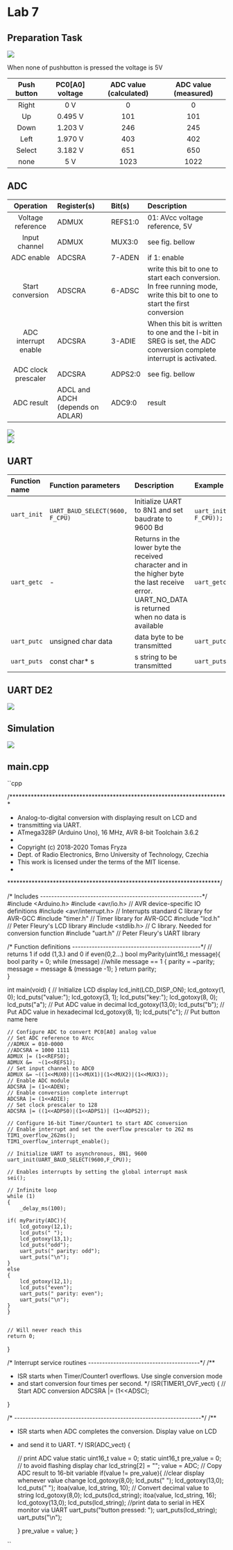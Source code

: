 <h1> Lab 7 </h1>
<h2> Preparation Task</h2>

<img src = "https://github.com/FilipPaul/Digital-Electronics-2/blob/master/labs/lab7/pictures/Equat.PNG">

When none of pushbutton is pressed the voltage is 5V


   | **Push button** | **PC0[A0] voltage** | **ADC value (calculated)** | **ADC value (measured)** |
   | :-: | :-: | :-: | :-: |
   | Right  | 0&nbsp;V | 0   | 0 |
   | Up     | 0.495&nbsp;V | 101 | 101 |
   | Down   | 1.203&nbsp;V | 246 | 245 |
   | Left   | 1.970&nbsp;V | 403 | 402 |
   | Select | 3.182&nbsp;V | 651 | 650 |
   | none   | 5&nbsp;V | 1023 | 1022 |

<h2> ADC</h2>

   | **Operation** | **Register(s)** | **Bit(s)** | **Description** |
   | :-: | :-- | :-- | :-- |
   | Voltage reference | ADMUX | REFS1:0 | 01: AVcc voltage reference, 5V |
   | Input channel | ADMUX | MUX3:0 | see fig. bellow |
   | ADC enable | ADCSRA | 7-ADEN | if 1: enable |
   | Start conversion | ADSCRA | 6-ADSC |  write this bit to one to start each conversion. In free running mode, write this bit to one to start the first conversion |
   | ADC interrupt enable | ADCSRA | 3-ADIE | When this bit is written to one and the I-bit in SREG is set, the ADC conversion complete interrupt is activated. |
   | ADC clock prescaler | ADCSRA | ADPS2:0 | see fig. bellow |
   | ADC result | ADCL and ADCH (depends on ADLAR) | ADC9:0 | result |

  <img src = "https://github.com/FilipPaul/Digital-Electronics-2/blob/master/labs/lab7/pictures/MUX.PNG">
  <br>
  <img src = "https://github.com/FilipPaul/Digital-Electronics-2/blob/master/labs/lab7/pictures/Prescaler.PNG"> 


<h2> UART</h2>

   | **Function name** | **Function parameters** | **Description** | **Example** |
   | :-- | :-- | :-- | :-- |
   | `uart_init` | `UART_BAUD_SELECT(9600, F_CPU)` | Initialize UART to 8N1 and set baudrate to 9600&nbsp;Bd | `uart_init(UART_BAUD_SELECT(9600, F_CPU));` |
   | `uart_getc` | - | Returns in the lower byte the received character and in the higher byte the last receive error. UART_NO_DATA is returned when no data is available |`uart_getc()` |
   | `uart_putc` | unsigned char data | data	byte to be transmitted | `uart_putc(unsigned char data)` |
   | `uart_puts` | const char* s | s string to be transmitted | `uart_puts(const char* s)`|

<h2> UART DE2</h2>
<img src = "https://github.com/FilipPaul/Digital-Electronics-2/blob/master/labs/lab7/pictures/hand.JPG"> 

<h2> Simulation</h2>
<img src = "https://github.com/FilipPaul/Digital-Electronics-2/blob/master/labs/lab7/pictures/simulation.PNG"> 

<h2> main.cpp</h2>

``cpp

/***********************************************************************
 * 
 * Analog-to-digital conversion with displaying result on LCD and 
 * transmitting via UART.
 * ATmega328P (Arduino Uno), 16 MHz, AVR 8-bit Toolchain 3.6.2
 *
 * Copyright (c) 2018-2020 Tomas Fryza
 * Dept. of Radio Electronics, Brno University of Technology, Czechia
 * This work is licensed under the terms of the MIT license.
 * 
 **********************************************************************/

/* Includes ----------------------------------------------------------*/
#include <Arduino.h>
#include <avr/io.h>         // AVR device-specific IO definitions
#include <avr/interrupt.h>  // Interrupts standard C library for AVR-GCC
#include "timer.h"          // Timer library for AVR-GCC
#include "lcd.h"            // Peter Fleury's LCD library
#include <stdlib.h>         // C library. Needed for conversion function
#include "uart.h"           // Peter Fleury's UART library

/* Function definitions ----------------------------------------------*/
// returns 1 if odd (1,3.) and 0 if even(0,2...)
    bool myParity(uint16_t message){
    bool parity = 0;
    while (message) //while message == 1
    {
        parity =   ~parity;
        message =  message & (message -1);
    }
    return parity;    
    }

int main(void)
{
    // Initialize LCD display
    lcd_init(LCD_DISP_ON);
    lcd_gotoxy(1, 0); lcd_puts("value:");
    lcd_gotoxy(3, 1); lcd_puts("key:");
    lcd_gotoxy(8, 0); lcd_puts("a");    // Put ADC value in decimal
    lcd_gotoxy(13,0); lcd_puts("b");    // Put ADC value in hexadecimal
    lcd_gotoxy(8, 1); lcd_puts("c");    // Put button name here

    // Configure ADC to convert PC0[A0] analog value
    // Set ADC reference to AVcc
    //ADMUX = 010-0000
    //ADCSRA = 1000 1111
    ADMUX |= (1<<REFS0);
    ADMUX &=  ~(1<<REFS1);
    // Set input channel to ADC0
    ADMUX &= ~((1<<MUX0)|(1<<MUX1)|(1<<MUX2)|(1<<MUX3));
    // Enable ADC module
    ADCSRA |= (1<<ADEN);
    // Enable conversion complete interrupt
    ADCSRA |= (1<<ADIE);
    // Set clock prescaler to 128
    ADCSRA |= ((1<<ADPS0)|(1<<ADPS1)| (1<<ADPS2));

    // Configure 16-bit Timer/Counter1 to start ADC conversion
    // Enable interrupt and set the overflow prescaler to 262 ms
    TIM1_overflow_262ms();
    TIM1_overflow_interrupt_enable();

    // Initialize UART to asynchronous, 8N1, 9600
    uart_init(UART_BAUD_SELECT(9600,F_CPU));

    // Enables interrupts by setting the global interrupt mask
    sei();

    // Infinite loop
    while (1)
    {
        _delay_ms(100);

    if( myParity(ADC)){
        lcd_gotoxy(12,1);
        lcd_puts(" ");
        lcd_gotoxy(13,1);
        lcd_puts("odd");
        uart_puts(" parity: odd");
        uart_puts("\n");
    }
    else
    {
        lcd_gotoxy(12,1);
        lcd_puts("even");
        uart_puts(" parity: even");
        uart_puts("\n");
    }
    }
    

    // Will never reach this
    return 0;
}

/* Interrupt service routines ----------------------------------------*/
/**
 * ISR starts when Timer/Counter1 overflows. Use single conversion mode
 * and start conversion four times per second.
 */
ISR(TIMER1_OVF_vect)
{
    // Start ADC conversion
    ADCSRA |= (1<<ADSC);

}

/* -------------------------------------------------------------------*/
/**
 * ISR starts when ADC completes the conversion. Display value on LCD
 * and send it to UART.
 */
ISR(ADC_vect)
{

    // print ADC value
    static uint16_t value = 0;
    static uint16_t pre_value = 0; // to avoid flashing display
    char lcd_string[2] = "";
    value = ADC;    // Copy ADC result to 16-bit variable
    if(value !=  pre_value){   //clear display whenever value change
    lcd_gotoxy(8,0);
    lcd_puts("    ");
    lcd_gotoxy(13,0);
    lcd_puts("    ");
    itoa(value, lcd_string, 10);    // Convert decimal value to string
    lcd_gotoxy(8,0);
    lcd_puts(lcd_string);
    itoa(value, lcd_string, 16);
    lcd_gotoxy(13,0);
    lcd_puts(lcd_string);
    //print data to serial in HEX monitor via UART
    uart_puts("button pressed: ");
    uart_puts(lcd_string); 
    uart_puts("\n");

    }
    pre_value = value;
}

``